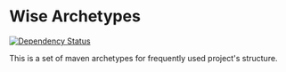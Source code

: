 Wise Archetypes
===============

[![Dependency Status](https://www.versioneye.com/user/projects/5406f067c4c1871a37000081/badge.svg?style=flat)](https://www.versioneye.com/user/projects/5406f067c4c1871a37000081)

This is a set of maven archetypes for frequently used project's structure.

